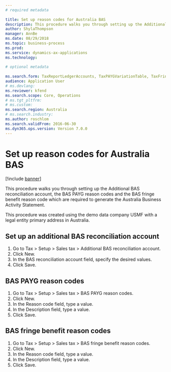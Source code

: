 ```yaml
--- 
# required metadata 
 
title: Set up reason codes for Australia BAS
description: This procedure walks you through setting up the Additional BAS reconciliation account, the BAS PAYG reason codes and the BAS fringe benefit reason code which are required to generate the Australia Business Activity Statement. 
author: ShylaThompson
manager: AnnBe 
ms.date: 08/29/2018
ms.topic: business-process 
ms.prod:  
ms.service: dynamics-ax-applications 
ms.technology:  
 
# optional metadata 
 
ms.search.form: TaxReportLedgerAccounts, TaxPAYGVariationTable, TaxFringeVariationTable   
audience: Application User 
# ms.devlang:  
ms.reviewer: kfend
ms.search.scope: Core, Operations 
# ms.tgt_pltfrm:  
# ms.custom:  
ms.search.region: Australia
# ms.search.industry: 
ms.author: roschlom
ms.search.validFrom: 2016-06-30 
ms.dyn365.ops.version: Version 7.0.0 
---
```

# Set up reason codes for Australia BAS

[!include [banner](../../includes/banner.md)]

This procedure walks you through setting up the Additional BAS reconciliation account, the BAS PAYG reason codes and the BAS fringe benefit reason code which are required to generate the Australia Business Activity Statement.

This procedure was created using the demo data company USMF with a legal entity primary address in Australia.


## Set up an additional BAS reconciliation account
1. Go to Tax > Setup > Sales tax > Additional BAS reconciliation account.
2. Click New.
3. In the BAS reconciliation account field, specify the desired values.
4. Click Save.

## BAS PAYG reason codes
1. Go to Tax > Setup > Sales tax > BAS PAYG reason codes.
2. Click New.
3. In the Reason code field, type a value.
4. In the Description field, type a value.
5. Click Save.

## BAS fringe benefit reason codes
1. Go to Tax > Setup > Sales tax > BAS fringe benefit reason codes.
2. Click New.
3. In the Reason code field, type a value.
4. In the Description field, type a value.
5. Click Save.

